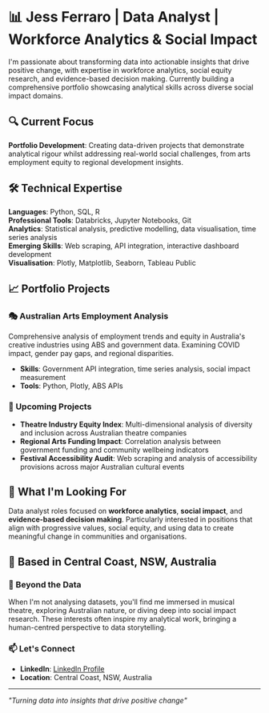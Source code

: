 # 📊 Jess Ferraro | Data Analyst | Workforce Analytics & Social Impact

I'm passionate about transforming data into actionable insights that drive positive change, with expertise in workforce analytics, social equity research, and evidence-based decision making. Currently building a comprehensive portfolio showcasing analytical skills across diverse social impact domains.

## 🔍 Current Focus

**Portfolio Development**: Creating data-driven projects that demonstrate analytical rigour whilst addressing real-world social challenges, from arts employment equity to regional development insights.

## 🛠️ Technical Expertise

**Languages**: Python, SQL, R  
**Professional Tools**: Databricks, Jupyter Notebooks, Git  
**Analytics**: Statistical analysis, predictive modelling, data visualisation, time series analysis  
**Emerging Skills**: Web scraping, API integration, interactive dashboard development  
**Visualisation**: Plotly, Matplotlib, Seaborn, Tableau Public

## 📈 Portfolio Projects

### 🎭 Australian Arts Employment Analysis
Comprehensive analysis of employment trends and equity in Australia's creative industries using ABS and government data. Examining COVID impact, gender pay gaps, and regional disparities.
- **Skills**: Government API integration, time series analysis, social impact measurement
- **Tools**: Python, Plotly, ABS APIs

### 🚧 Upcoming Projects
- **Theatre Industry Equity Index**: Multi-dimensional analysis of diversity and inclusion across Australian theatre companies
- **Regional Arts Funding Impact**: Correlation analysis between government funding and community wellbeing indicators  
- **Festival Accessibility Audit**: Web scraping and analysis of accessibility provisions across major Australian cultural events

## 🎯 What I'm Looking For

Data analyst roles focused on **workforce analytics**, **social impact**, and **evidence-based decision making**. Particularly interested in positions that align with progressive values, social equity, and using data to create meaningful change in communities and organisations.

## 📍 Based in Central Coast, NSW, Australia

### 🎵 Beyond the Data
When I'm not analysing datasets, you'll find me immersed in musical theatre, exploring Australian nature, or diving deep into social impact research. These interests often inspire my analytical work, bringing a human-centred perspective to data storytelling.

### 📫 Let's Connect
- **LinkedIn**: [LinkedIn Profile](https://www.linkedin.com/in/jessferraro/)
- **Location**: Central Coast, NSW, Australia

---
*"Turning data into insights that drive positive change"*
